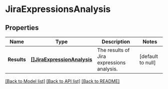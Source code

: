 # JiraExpressionsAnalysis

## Properties
Name | Type | Description | Notes
------------ | ------------- | ------------- | -------------
**Results** | [**[]JiraExpressionAnalysis**](JiraExpressionAnalysis.md) | The results of Jira expressions analysis. | [default to null]

[[Back to Model list]](../README.md#documentation-for-models) [[Back to API list]](../README.md#documentation-for-api-endpoints) [[Back to README]](../README.md)

